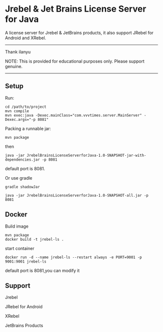 # Jrebel & Jet Brains License Server for Java

A license server for Jrebel & JetBrains products, it also support JRebel for Android and XRebel.

***
Thank ilanyu

NOTE: This is provided for educational purposes only. Please support genuine.
***
## Setup
Run:
```
cd /path/to/project
mvn compile 
mvn exec:java -Dexec.mainClass="com.vvvtimes.server.MainServer" -Dexec.args="-p 8081"
```
Packing a runnable jar:
```
mvn package
```
then
```
java -jar JrebelBrainsLicenseServerforJava-1.0-SNAPSHOT-jar-with-dependencies.jar -p 8081
```
default port is 8081.

Or use gradle
```
gradle shadowJar

java -jar JrebelBrainsLicenseServerforJava-1.0-SNAPSHOT-all.jar -p 8081
```
## Docker
Build image
```
mvn package 
docker build -t jrebel-ls .
```

start container
```
docker run -d --name jrebel-ls --restart always -e PORT=9001 -p 9001:9001 jrebel-ls
```
default port is 8081,you can modify it
## Support

Jrebel

JRebel for Android

XRebel

JetBrains Products

